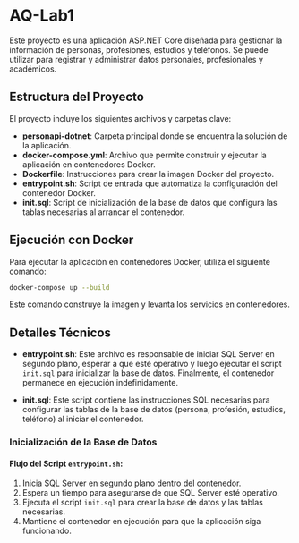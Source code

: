 # AQ-Lab1

Este proyecto es una aplicación ASP.NET Core diseñada para gestionar la información de personas, profesiones, estudios y teléfonos. Se puede utilizar para registrar y administrar datos personales, profesionales y académicos.

## Estructura del Proyecto

El proyecto incluye los siguientes archivos y carpetas clave:

- **personapi-dotnet**: Carpeta principal donde se encuentra la solución de la aplicación.
- **docker-compose.yml**: Archivo que permite construir y ejecutar la aplicación en contenedores Docker.
- **Dockerfile**: Instrucciones para crear la imagen Docker del proyecto.
- **entrypoint.sh**: Script de entrada que automatiza la configuración del contenedor Docker.
- **init.sql**: Script de inicialización de la base de datos que configura las tablas necesarias al arrancar el contenedor.

## Ejecución con Docker

Para ejecutar la aplicación en contenedores Docker, utiliza el siguiente comando:

```bash
docker-compose up --build
```

Este comando construye la imagen y levanta los servicios en contenedores.

## Detalles Técnicos

- **entrypoint.sh**: Este archivo es responsable de iniciar SQL Server en segundo plano, esperar a que esté operativo y luego ejecutar el script `init.sql` para inicializar la base de datos. Finalmente, el contenedor permanece en ejecución indefinidamente.

- **init.sql**: Este script contiene las instrucciones SQL necesarias para configurar las tablas de la base de datos (persona, profesión, estudios, teléfono) al iniciar el contenedor.

### Inicialización de la Base de Datos

#### Flujo del Script `entrypoint.sh`:

1. Inicia SQL Server en segundo plano dentro del contenedor.
2. Espera un tiempo para asegurarse de que SQL Server esté operativo.
3. Ejecuta el script `init.sql` para crear la base de datos y las tablas necesarias.
4. Mantiene el contenedor en ejecución para que la aplicación siga funcionando.
